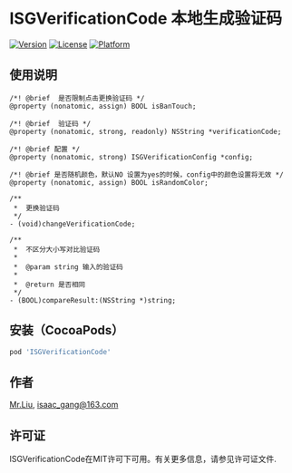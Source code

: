 # ISGVerificationCode 本地生成验证码

[![Version](https://img.shields.io/cocoapods/v/ISGVerificationCode.svg?style=flat)](https://cocoapods.org/pods/ISGVerificationCode)
[![License](https://img.shields.io/cocoapods/l/ISGVerificationCode.svg?style=flat)](https://cocoapods.org/pods/ISGVerificationCode)
[![Platform](https://img.shields.io/cocoapods/p/ISGVerificationCode.svg?style=flat)](https://cocoapods.org/pods/ISGVerificationCode)

## 使用说明

```
/*! @brief  是否限制点击更换验证码 */
@property (nonatomic, assign) BOOL isBanTouch;

/*! @brief  验证码 */
@property (nonatomic, strong, readonly) NSString *verificationCode;

/*! @brief 配置 */
@property (nonatomic, strong) ISGVerificationConfig *config;

/*! @brief 是否随机颜色，默认NO 设置为yes的时候，config中的颜色设置将无效 */
@property (nonatomic, assign) BOOL isRandomColor;

/**
 *  更换验证码
 */
- (void)changeVerificationCode;

/**
 *  不区分大小写对比验证码
 *
 *  @param string 输入的验证码
 *
 *  @return 是否相同
 */
- (BOOL)compareResult:(NSString *)string;
```


## 安装（CocoaPods）

```ruby
pod 'ISGVerificationCode'
```

## 作者

[Mr.Liu](https://www.jianshu.com/u/7e1b920cdac1), isaac_gang@163.com


## 许可证

ISGVerificationCode在MIT许可下可用。有关更多信息，请参见许可证文件.